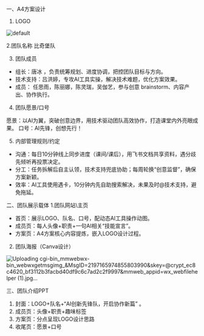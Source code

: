 一、A4方案设计

1. LOGO

![default](https://github.com/user-attachments/assets/f6cc8706-8d50-4205-82be-8e4f58a2b253)


2.团队名称
比奇堡队

3. 团队成员

- 组长：唐冰 ，负责统筹规划、进度协调，把控团队目标与方向。
- 技术支持：吕洪婷，专攻AI工具实操，解决技术难题，优化方案效果。
- 成员： 任思雨，陈丽娜，陈灵瑞，吴伽艺，参与创意 brainstorm、内容产出、协作执行。

4. 团队愿景/口号

愿景：以AI为翼，突破创意边界，用技术驱动团队高效协作，打造课堂内外亮眼成果。
口号：AI先锋，创想先行！

5. 内部管理规则/约定

- 沟通：每日10分钟线上同步进度（课间/课后），用飞书文档共享资料，遇分歧先倾听再投票决定。
- 分工：任务拆解后自主认领，技术支持兜底协助；每周轮换“创意监督”，确保方案新颖。
- 效率：AI工具使用遇卡，10分钟内先自助搜索解决，未果及时@技术支持，避免拖延。

二、团队展示载体
1.团队网站\主页
- 首页：展示LOGO、队名、口号，配动态AI工具操作动图。
- 成员页：每人头像+职责+一句AI相关“技能宣言”。
- 方案页：A4方案核心内容提炼，嵌入LOGO设计过程。

2. 团队海报（Canva设计）

![Uploading _cgi-bin_mmwebwx-bin_webwxgetmsgimg__&MsgID=2197165974855803990&skey=@crypt_ec8c4620_bf3112b3facbd40df9c6c7ad2c2f9997&mmweb_appid=wx_webfilehelper (1).jpg…]()


三、团队介绍PPT

1. 封面：LOGO+队名+“AI创新先锋队，开启协作新篇” 。
2. 成员页：头像+职责+趣味标签
3. 方案页：分点呈现LOGO设计思路
4. 收尾页：愿景+口号

